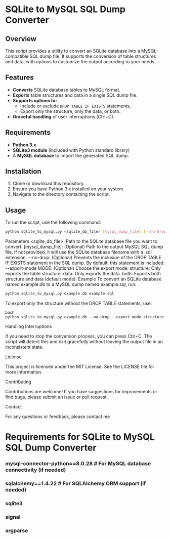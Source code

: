 # SQLite to MySQL SQL Dump Converter

## Overview
This script provides a utility to convert an SQLite database into a MySQL-compatible SQL dump file. It supports the conversion of table structures and data, with options to customize the output according to your needs.

## Features
- **Converts** SQLite database tables to MySQL format.
- **Exports** table structures and data in a single SQL dump file.
- **Supports options to:**
  - Include or exclude `DROP TABLE IF EXISTS` statements.
  - Export only the structure, only the data, or both.
- **Graceful handling** of user interruptions (Ctrl+C).

## Requirements
- **Python 3.x**
- **SQLite3 module** (included with Python standard library)
- A **MySQL database** to import the generated SQL dump.

## Installation
1. Clone or download this repository.
2. Ensure you have Python 3.x installed on your system.
3. Navigate to the directory containing the script.

## Usage
To run the script, use the following command:

```bash
python sqlite_to_mysql.py <sqlite_db_file> [mysql_dump_file] [--no-drop] [--export-mode MODE]
```



Parameters
<sqlite_db_file>: Path to the SQLite database file you want to convert.
[mysql_dump_file]: (Optional) Path to the output MySQL SQL dump file. If not provided, it will use the SQLite database filename with a .sql extension.
--no-drop: (Optional) Prevents the inclusion of the DROP TABLE IF EXISTS statement in the SQL dump. By default, this statement is included.
--export-mode MODE: (Optional) Choose the export mode:
structure: Only exports the table structure.
data: Only exports the data.
both: Exports both structure and data (default mode).
Example
To convert an SQLite database named example.db to a MySQL dump named example.sql, run:


```bash
python sqlite_to_mysql.py example.db example.sql
```
To export only the structure without the DROP TABLE statements, use:



 ```
bash
python sqlite_to_mysql.py example.db --no-drop --export-mode structure
```


Handling Interruptions

If you need to stop the conversion process, you can press Ctrl+C. The script will detect this and exit gracefully without leaving the output file in an inconsistent state.

License

This project is licensed under the MIT License. See the LICENSE file for more information.

Contributing

Contributions are welcome! If you have suggestions for improvements or find bugs, please submit an issue or pull request.

Contact

For any questions or feedback, please contact me

# Requirements for SQLite to MySQL SQL Dump Converter




###  mysql-connector-python==8.0.28  # For MySQL database connectivity (if needed)
###  sqlalchemy==1.4.22               # For SQLAlchemy ORM support (if needed)
###  sqlite3
###  signal
###  argparse


